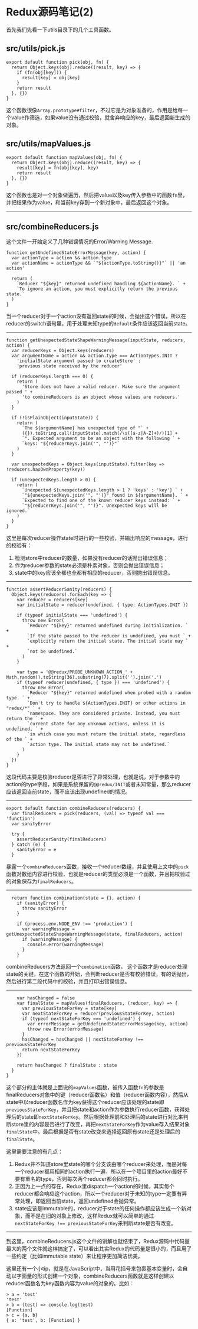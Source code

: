 # Redux源码笔记(2)

首先我们先看一下utils目录下的几个工具函数。

## src/utils/pick.js

    export default function pick(obj, fn) {
      return Object.keys(obj).reduce((result, key) => {
        if (fn(obj[key])) {
          result[key] = obj[key]
        }
        return result
      }, {})
    }

这个函数很像```Array.prototype#filter```，不过它是为对象准备的，作用是给每一个value作筛选，如果value没有通过校验，就舍弃响应的key，最后返回新生成的对象。

## src/utils/mapValues.js

    export default function mapValues(obj, fn) {
      return Object.keys(obj).reduce((result, key) => {
        result[key] = fn(obj[key], key)
        return result
      }, {})
    }

这个函数也是对一个对象做遍历，然后把value以及key传入参数中的函数```fn```里，并把结果作为value，和当前key存到一个新对象中，最后返回这个对象。

--- 

## src/combineReducers.js

这个文件一开始定义了几种错误情况的Error/Warning Message.

    function getUndefinedStateErrorMessage(key, action) {
      var actionType = action && action.type
      var actionName = actionType && `"${actionType.toString()}"` || 'an action'

      return (
        `Reducer "${key}" returned undefined handling ${actionName}. ` +
        `To ignore an action, you must explicitly return the previous state.`
      )
    }

当一个reducer对于一个action没有返回state的时候，会抛出这个错误，所以在reducer的switch语句里，用于处理未知type的```default```条件应该返回当前state。

---
    function getUnexpectedStateShapeWarningMessage(inputState, reducers, action) {
      var reducerKeys = Object.keys(reducers)
      var argumentName = action && action.type === ActionTypes.INIT ?
        'initialState argument passed to createStore' :
        'previous state received by the reducer'

      if (reducerKeys.length === 0) {
        return (
          'Store does not have a valid reducer. Make sure the argument passed ' +
          'to combineReducers is an object whose values are reducers.'
        )
      }

      if (!isPlainObject(inputState)) {
        return (
          `The ${argumentName} has unexpected type of "` +
          ({}).toString.call(inputState).match(/\s([a-z|A-Z]+)/)[1] +
          `". Expected argument to be an object with the following ` +
          `keys: "${reducerKeys.join('", "')}"`
        )
      }

      var unexpectedKeys = Object.keys(inputState).filter(key => !reducers.hasOwnProperty(key))

      if (unexpectedKeys.length > 0) {
        return (
          `Unexpected ${unexpectedKeys.length > 1 ? 'keys' : 'key'} ` +
          `"${unexpectedKeys.join('", "')}" found in ${argumentName}. ` +
          `Expected to find one of the known reducer keys instead: ` +
          `"${reducerKeys.join('", "')}". Unexpected keys will be ignored.`
        )
      }
    }

这里是每次reducer操作state时进行的一些校验，并输出响应的message，进行的校验有：

1. 检测store中reducer的数量，如果没有reducer的话抛出错误信息；
2. 作为reducer参数的state必须是朴素对象，否则会抛出错误信息；
3. state中的key应该全都也全都有相应的reducer，否则抛出错误信息。

---

    function assertReducerSanity(reducers) {
      Object.keys(reducers).forEach(key => {
        var reducer = reducers[key]
        var initialState = reducer(undefined, { type: ActionTypes.INIT })

        if (typeof initialState === 'undefined') {
          throw new Error(
            `Reducer "${key}" returned undefined during initialization. ` +
            `If the state passed to the reducer is undefined, you must ` +
            `explicitly return the initial state. The initial state may ` +
            `not be undefined.`
          )
        }

        var type = '@@redux/PROBE_UNKNOWN_ACTION_' + Math.random().toString(36).substring(7).split('').join('.')
        if (typeof reducer(undefined, { type }) === 'undefined') {
          throw new Error(
            `Reducer "${key}" returned undefined when probed with a random type. ` +
            `Don't try to handle ${ActionTypes.INIT} or other actions in "redux/*" ` +
            `namespace. They are considered private. Instead, you must return the ` +
            `current state for any unknown actions, unless it is undefined, ` +
            `in which case you must return the initial state, regardless of the ` +
            `action type. The initial state may not be undefined.`
          )
        }
      })
    }

这段代码主要是校验reducer是否进行了异常处理，也就是说，对于参数中的action的type字段，如果是系统保留的```@@redux/INIT```或者未知常量，那么reducer应该返回当前state，而不应该出现undefined的情况。

---

    export default function combineReducers(reducers) {
      var finalReducers = pick(reducers, (val) => typeof val === 'function')
      var sanityError

      try {
        assertReducerSanity(finalReducers)
      } catch (e) {
        sanityError = e
      }

暴露一个```combineReducers```函数，接收一个reducer数组，并且使用上文中的```pick```函数对数组内容进行校验，也就是reducer的类型必须是一个函数，并且把校验过的对象保存为```finalReducers```。

---

      return function combination(state = {}, action) {
        if (sanityError) {
          throw sanityError
        }

        if (process.env.NODE_ENV !== 'production') {
          var warningMessage = getUnexpectedStateShapeWarningMessage(state, finalReducers, action)
          if (warningMessage) {
            console.error(warningMessage)
          }
        }

combineReducers方法返回一个```combination```函数， 这个函数才是reducer处理state的关键，在这个函数的开始，会判断reducer是否有校验错误，有的话抛出，然后进行第二段代码中的校验，并且打印出错误信息。

---

        var hasChanged = false
        var finalState = mapValues(finalReducers, (reducer, key) => {
          var previousStateForKey = state[key]
          var nextStateForKey = reducer(previousStateForKey, action)
          if (typeof nextStateForKey === 'undefined') {
            var errorMessage = getUndefinedStateErrorMessage(key, action)
            throw new Error(errorMessage)
          }
          hasChanged = hasChanged || nextStateForKey !== previousStateForKey
          return nextStateForKey
        })

        return hasChanged ? finalState : state
      }
    }

这个部分的主体就是上面说的```mapValues```函数，被传入函数```fn```的参数是finalReducers对象中的键（reducer函数名）和值（reducer函数内容），然后从state中以reducer函数名作为key获得这个reducer应该处理的state即```previousStateForKey```，并且把state和action作为参数执行reducer函数，获得处理后的state即```nextStateForKey```。然后根据处理前和处理后的state进行对比来判断store里的内容是否进行了改变，再把```nextStateForKey```作为value存入结果对象```finalState```中。最后根据是否有state改变来选择返回原有state还是处理后的```finalState```。

这里需要注意的有几点：

1. Redux并不知道store里state的哪个分支该由哪个reducer来处理，而是对每一个reducer都用相同的action执行一遍，所以在一个项目里的action最好不要有重名的type，否则每次两个reducer都会同时执行。
2. 正因为上一点的存在，Redux里dispatch一个action的时候，其实每个reducer都会响应这个action，所以一个reducer对于未知的type一定要有异常处理，即返回当前state，返回undefined会抛异常。
3. state应该是immutable的，reducer对于state的任何操作都应该生成一个新对象，而不是在旧的对象上修改，这样Redux就可以简单的通过```nextStateForKey !== previousStateForKey```来判断state是否有改变。

---

到这里，combineReducers.js这个文件的讲解也就结束了，Redux源码中代码量最大的两个文件就这样搞定了，可以看出其实Redux的代码量是很小的，而且用了一些约定（比如immutable state）来让程序更加简洁优美。

这里还有一个小tip，就是在JavaScript中，当用花括号来包裹基本变量时，会自动以字面量的形式创建一个对象，combineReducers函数就是这样创建以reducer函数名为key函数内容为value的对象的。比如：

    > a = 'test'
    'test'
    > b = (test) => console.log(test)
    [Function]
    > c = {a, b}
    { a: 'test', b: [Function] }